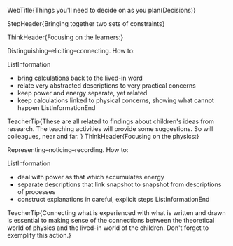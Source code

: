WebTitle{Things you&apos;ll need to decide on as you plan(Decisions)}

StepHeader{Bringing together two sets of constraints}

ThinkHeader{Focusing on the learners:}

Distinguishing&ndash;eliciting&ndash;connecting. How to:

ListInformation
- bring calculations back to the lived-in word
- relate very abstracted descriptions to very practical concerns
- keep power and energy separate, yet related
- keep calculations linked to physical concerns, showing what cannot happen
ListInformationEnd

TeacherTip{These are all related to findings about children's ideas from research. The teaching activities will provide some suggestions. So will colleagues, near and far. }
ThinkHeader{Focusing on the physics:}

Representing&ndash;noticing&ndash;recording. How to:

ListInformation
- deal with power as that which accumulates energy
- separate descriptions that link snapshot to snapshot from descriptions of processes
- construct explanations in careful, explicit steps
ListInformationEnd

TeacherTip{Connecting what is experienced with what is written and drawn is essential to making sense of the connections between the theoretical world of physics and the lived-in world of the children. Don't forget to exemplify this action.}

